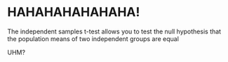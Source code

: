 HAHAHAHAHAHAHA!
==========================

The independent samples t-test allows you to test the null hypothesis that the population means of two independent groups are equal


UHM?